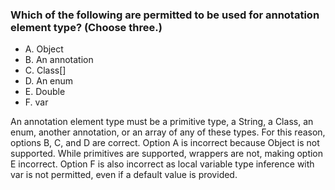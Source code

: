 ### Which of the following are permitted to be used for annotation element type? (Choose three.)
* A. Object
* B. An annotation
* C. Class[]
* D. An enum
* E. Double
* F. var

An annotation element type must be a primitive type, a String, a Class, an enum,
another annotation, or an array of any of these types.
For this reason, options B, C, and D are correct.
Option A is incorrect because Object is not supported.
While primitives are supported, wrappers are not, making option E incorrect.
Option F is also incorrect as local variable type inference with var is not permitted,
even if a default value is provided.
